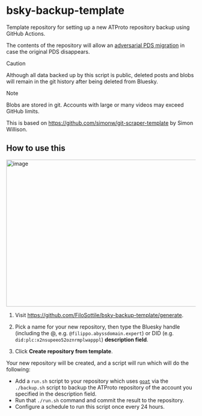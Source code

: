 # bsky-backup-template

Template repository for setting up a new ATProto repository backup using GitHub Actions.

The contents of the repository will allow an [adversarial PDS
migration](https://www.da.vidbuchanan.co.uk/blog/adversarial-pds-migration.html)
in case the original PDS disappears.

> [!CAUTION]
> Although all data backed up by this script is public, deleted posts and blobs
> will remain in the git history after being deleted from Bluesky.

> [!NOTE]
> Blobs are stored in git.
> Accounts with large or many videos may exceed GitHub limits.

This is based on https://github.com/simonw/git-scraper-template by Simon Willison.

## How to use this

<img width="754" height="390" alt="image" src="https://github.com/user-attachments/assets/f0f1a19c-d34d-49a6-bfe2-51ec49517c6f" />

1. Visit https://github.com/FiloSottile/bsky-backup-template/generate.

2. Pick a name for your new repository, then type the Bluesky handle
   (including the @, e.g. `@filippo.abyssdomain.expert`) or DID (e.g.
   `did:plc:x2nsupeeo52oznrmplwapppl`) **description field**.

3. Click **Create repository from template**.

Your new repository will be created, and a script will run which will do the following:

- Add a `run.sh` script to your repository which uses
  [`goat`](https://pkg.go.dev/github.com/bluesky-social/indigo/cmd/goat) via the
  `./backup.sh` script to backup the ATProto repository of the account you
  specified in the description field.
- Run that `./run.sh` command and commit the result to the repository.
- Configure a schedule to run this script once every 24 hours.
